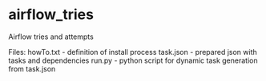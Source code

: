 # airflow_tries
Airflow tries and attempts

Files:
howTo.txt - definition of install process
task.json - prepared json with tasks and dependencies
run.py - python script for dynamic task generation from task.json
